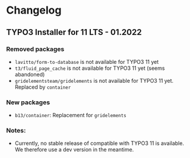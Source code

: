 # Changelog

## TYPO3 Installer for 11 LTS - 01.2022

### Removed packages

- `lavitto/form-to-database` is not available for TYPO3 11 yet
- `t3/fluid_page_cache` is not available for TYPO3 11 yet (seems abandoned)
- `gridelementsteam/gridelements` is not available for TYPO3 11 yet. Replaced by `container`

### New packages

- `b13/container`: Replacement for `gridelements`

### Notes:

- Currently, no stable release of  compatible with TYPO3 11 is available. We therefore
use a dev version in the meantime.
